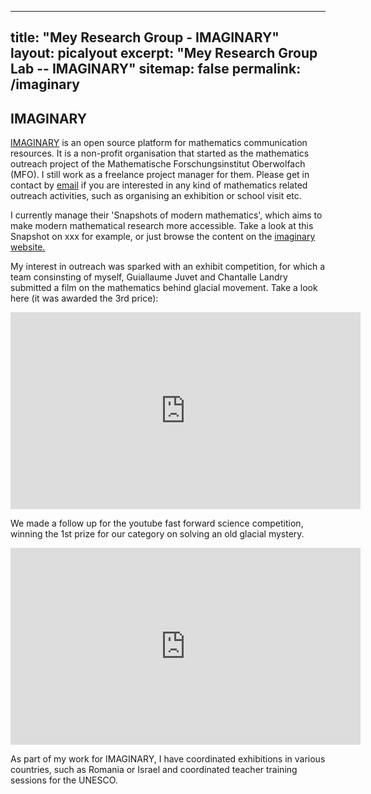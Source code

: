 
---
title: "Mey Research Group - IMAGINARY"
layout: picalyout
excerpt: "Mey Research Group  Lab -- IMAGINARY"
sitemap: false
permalink: /imaginary
---

## IMAGINARY

[IMAGINARY](imaginary.org) is an open source platform for mathematics communication resources. It is a non-profit organisation that started as the mathematics outreach project of the Mathematische Forschungsinstitut Oberwolfach (MFO). I still work as a freelance project manager for them. Please get in contact by [email](mailto:antonia.mey@imaginary.org) if you are interested in any kind of mathematics related outreach activities, such as organising an exhibition or school visit etc. 

I currently manage their 'Snapshots of modern mathematics', which aims to make modern mathematical research more accessible. Take a look at this Snapshot on xxx for example, or just browse the content on the [imaginary website.](https://imaginary.org/snapshots)
 
My interest in outreach was sparked with an exhibit competition, for which a team consinsting of myself, Guiallaume Juvet and Chantalle Landry submitted a film on the mathematics behind glacial movement. Take a look here (it was awarded the 3rd price):
<p></p>
<iframe width="560" height="315" src="https://www.youtube.com/embed/eJNIr_0zOyk" frameborder="0" allowfullscreen></iframe>
<p></p>

We made a follow up for the youtube fast forward science competition, winning the 1st prize for our category on solving an old glacial mystery. 

<p></p>
<iframe width="560" height="315" src="https://www.youtube.com/embed/cyKb-P3mwDk" frameborder="0" allowfullscreen></iframe>
<p></p>

As part of my work for IMAGINARY, I have coordinated exhibitions in various countries, such as Romania or Israel and coordinated teacher training sessions for the UNESCO.
 

